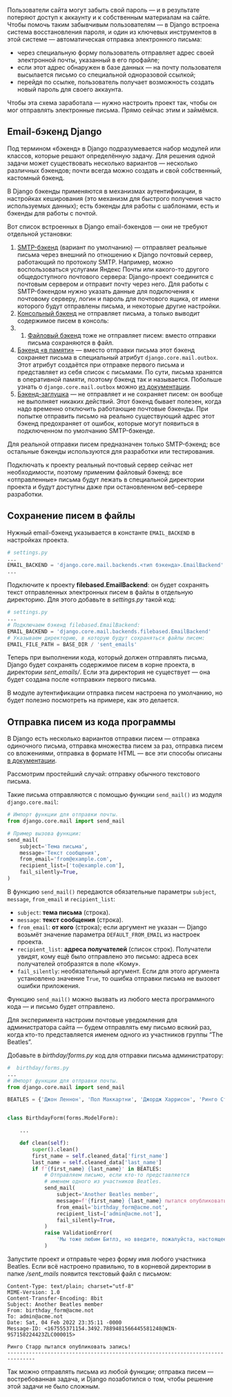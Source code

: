 

Пользователи сайта могут забыть свой пароль — и в результате потеряют доступ к аккаунту и к собственным материалам на сайте. Чтобы помочь таким забывчивым пользователям — в Django встроена система восстановления пароля, и один из ключевых инструментов в этой системе — автоматическая отправка электронного письма:

- через специальную форму пользователь отправляет адрес своей электронной почты, указанный в его профайле;
- если этот адрес обнаружен в базе данных — на почту пользователя высылается письмо со специальной одноразовой ссылкой;
- перейдя по ссылке, пользователь получает возможность создать новый пароль для своего аккаунта.

Чтобы эта схема заработала — нужно настроить проект так, чтобы он мог отправлять электронные письма. Прямо сейчас этим и займёмся.

## Email-бэкенд Django

Под термином «бэкенд» в Django подразумевается набор модулей или классов, которые решают определённую задачу. Для решения одной задачи может существовать несколько вариантов — несколько различных бэкендов; почти всегда можно создать и свой собственный, кастомный бэкенд.

В Django бэкенды применяются в механизмах аутентификации, в настройках кеширования (это механизм для быстрого получения часто используемых данных); есть бэкенды для работы с шаблонами, есть и бэкенды для работы с почтой.

Вот список встроенных в Django email-бэкендов — они не требуют отдельной установки:

1. [SMTP-бэкенд](https://docs.djangoproject.com/en/3.2/topics/email/#smtp-backend) (вариант по умолчанию) — отправляет реальные письма через внешний по отношению к Django почтовый сервер, работающий по протоколу SMTP. Например, можно воспользоваться услугами Яндекс Почты или какого-то другого общедоступного почтового сервера: Django-проект соединится с почтовым сервером и отправит почту через него. Для работы с SMTP-бэкендом нужно указать данные для подключения к почтовому серверу, логин и пароль для почтового ящика, от имени которого будут отправлены письма, и некоторые другие настройки.
2. [Консольный бэкенд](https://docs.djangoproject.com/en/3.2/topics/email/#console-backend) не отправляет письма, а только выводит содержимое писем в консоль:
3. 1. [Файловый бэкенд](https://docs.djangoproject.com/en/3.2/topics/email/#file-backend) тоже не отправляет писем: вместо отправки письма сохраняются в файл.
4. [Бэкенд «в памяти»](https://docs.djangoproject.com/en/3.2/topics/email/#in-memory-backend) — вместо отправки письма этот бэкенд сохраняет письма в специальный атрибут `django.core.mail.outbox`. Этот атрибут создаётся при отправке первого письма и представляет из себя список с письмами. По сути, письма хранятся в оперативной памяти, поэтому бэкенд так и называется. Побольше узнать о `django.core.mail.outbox` можно [из документации](https://docs.djangoproject.com/en/3.2/topics/testing/tools/#django.core.mail.django.core.mail.outbox).
5. [Бэкенд-заглушка](https://docs.djangoproject.com/en/3.2/topics/email/#dummy-backend) — не отправляет и не сохраняет писем: он вообще не выполняет никаких действий. Этот бэкенд бывает полезен, когда надо временно отключить работающие почтовые бэкенды. При попытке отправить письмо на реально существующий адрес этот бэкенд предохраняет от ошибок, которые могут появиться в подключенном по умолчанию SMTP-бэкенде.

Для реальной отправки писем предназначен только SMTP-бэкенд; все остальные бэкенды используются для разработки или тестирования.

Подключать к проекту реальный почтовый сервер сейчас нет необходимости, поэтому применим файловый бэкенд: все «отправленные» письма будут лежать в специальной директории проекта и будут доступны даже при остановленном веб-сервере разработки.

## Сохранение писем в файлы

Нужный email-бэкенд указывается в константе `EMAIL_BACKEND` в настройках проекта.

```python
# settings.py
...
EMAIL_BACKEND = 'django.core.mail.backends.<тип бэкенда>.EmailBackend'
...
```


Подключите к проекту **filebased.EmailBackend**: он будет сохранять текст отправленных электронных писем в файлы в отдельную директорию. Для этого добавьте в _settings.py_ такой код:


```python
# settings.py
...
# Подключаем бэкенд filebased.EmailBackend:
EMAIL_BACKEND = 'django.core.mail.backends.filebased.EmailBackend'
# Указываем директорию, в которую будут сохраняться файлы писем:
EMAIL_FILE_PATH = BASE_DIR / 'sent_emails'
```

Теперь при выполнении кода, который должен отправлять письма, Django будет сохранять содержимое писем в корне проекта, в директории _sent_emails/_. Если эта директория не существует — она будет создана после «отправки» первого письма.

В модуле аутентификации отправка писем настроена по умолчанию, но будет полезно посмотреть на примере, как это делается.

## Отправка писем из кода программы

В Django есть несколько вариантов отправки писем — отправка одиночного письма, отправка множества писем за раз, отправка писем со вложениями, отправка в формате HTML — все эти способы описаны [в документации](https://docs.djangoproject.com/en/3.2/topics/email/#module-django.core.mail).

Рассмотрим простейший случай: отправку обычного текстового письма.

Такие письма отправляются с помощью функции `send_mail()` из модуля `django.core.mail`:


```python
# Импорт функции для отправки почты.
from django.core.mail import send_mail

# Пример вызова функции:
send_mail(
    subject='Тема письма',          
    message='Текст сообщения',  
    from_email='from@example.com',
    recipient_list=['to@example.com'],
    fail_silently=True,
)
```


В функцию `send_mail()` передаются обязательные параметры `subject`, `message`, `from_email` и `recipient_list`:

- `subject`: **тема письма** (строка).
- `message`: **текст сообщения** (строка).
- `from_email`: **от кого** (строка); если аргумент не указан — Django возьмёт значение параметра `DEFAULT_FROM_EMAIL` из настроек проекта.
- `recipient_list`: **адреса получателей** (список строк). Получатели увидят, кому ещё было отправлено это письмо: адреса всех получателей отобразятся в поле «Кому».
- `fail_silently`: необязательный аргумент. Если для этого аргумента установлено значение `True`, то ошибка отправки письма не вызовет ошибки приложения.

Функцию `send_mail()` можно вызвать из любого места программного кода — и письмо будет отправлено.

Для эксперимента настроим почтовые уведомления для администратора сайта — будем отправлять ему письмо всякий раз, когда кто-то представляется именем одного из участников группы “The Beatles”.

Добавьте в _birthday/forms.py_ код для отправки письма администратору:


```python
#  birthday/forms.py
...
# Импорт функции для отправки почты.
from django.core.mail import send_mail

BEATLES = {'Джон Леннон', 'Пол Маккартни', 'Джордж Харрисон', 'Ринго Старр'}


class BirthdayForm(forms.ModelForm):

    ...

    def clean(self):
        super().clean()
        first_name = self.cleaned_data['first_name']
        last_name = self.cleaned_data['last_name']
        if f'{first_name} {last_name}' in BEATLES:
            # Отправляем письмо, если кто-то представляется 
            # именем одного из участников Beatles.
            send_mail(
                subject='Another Beatles member',
                message=f'{first_name} {last_name} пытался опубликовать запись!',
                from_email='birthday_form@acme.not',
                recipient_list=['admin@acme.not'],
                fail_silently=True,
            )
            raise ValidationError(
                'Мы тоже любим Битлз, но введите, пожалуйста, настоящее имя!'
            )
```


Запустите проект и отправьте через форму имя любого участника Beatles. Если всё настроено правильно, то в корневой директории в папке _/sent_mails_ появится текстовый файл с письмом:

```
Content-Type: text/plain; charset="utf-8"
MIME-Version: 1.0
Content-Transfer-Encoding: 8bit
Subject: Another Beatles member
From: birthday_form@acme.not
To: admin@acme.not
Date: Sat, 04 Feb 2022 23:35:11 -0000
Message-ID: <167555371154.3492.7889481566445581248@WIN-9S7158224423ZLC000015>

Ринго Старр пытался опубликовать запись!
-------------------------------------------------------------------------------
```


Так можно отправлять письма из любой функции; отправка писем — востребованная задача, и Django позаботился о том, чтобы решение этой задачи не было сложным.


